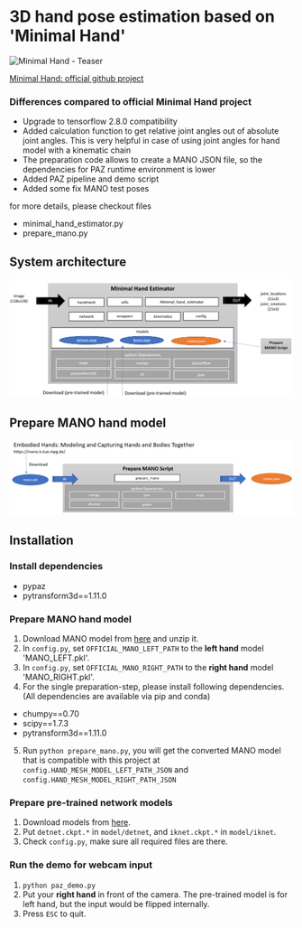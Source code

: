 # 3D hand pose estimation based on 'Minimal Hand'
![Minimal Hand - Teaser](https://github.com/CalciferZh/minimal-hand/blob/master/teaser.gif?raw=true)

[Minimal Hand: official github project](https://github.com/CalciferZh/minimal-hand)

### Differences compared to official Minimal Hand project

- Upgrade to tensorflow 2.8.0 compatibility
- Added calculation function to get relative joint angles out of absolute joint angles. This is very helpful in case of using joint angles for hand model with a kinematic chain
- The preparation code allows to create a MANO JSON file, so the dependencies for PAZ runtime environment is lower
- Added PAZ pipeline and demo script
- Added some fix MANO test poses

for more details, please checkout files
- minimal_hand_estimator.py
- prepare_mano.py



## System architecture
![System Architecture](doc/system_architecture_01.PNG)


## Prepare MANO hand model
![System Architecture](doc/system_architecture_02.PNG)

## Installation
### Install dependencies
- pypaz
- pytransform3d==1.11.0

### Prepare MANO hand model
1. Download MANO model from [here](https://mano.is.tue.mpg.de/) and unzip it.
2. In `config.py`, set `OFFICIAL_MANO_LEFT_PATH` to the **left hand** model 'MANO_LEFT.pkl'.
3. In `config.py`, set `OFFICIAL_MANO_RIGHT_PATH` to the **right hand** model 'MANO_RIGHT.pkl'.
4. For the single preparation-step, please install following dependencies. (All dependencies are available via pip and conda)

- chumpy==0.70
- scipy==1.7.3
- pytransform3d==1.11.0

5. Run `python prepare_mano.py`, you will get the converted MANO model that is compatible with this project at `config.HAND_MESH_MODEL_LEFT_PATH_JSON` and `config.HAND_MESH_MODEL_RIGHT_PATH_JSON`

### Prepare pre-trained network models
1. Download models from [here](https://github.com/CalciferZh/minimal-hand/releases/download/v1/cvpr_2020_hand_model_v1.zip).
1. Put `detnet.ckpt.*` in `model/detnet`, and `iknet.ckpt.*` in `model/iknet`.
1. Check `config.py`, make sure all required files are there.

### Run the demo for webcam input
1. `python paz_demo.py`
2. Put your **right hand** in front of the camera. The pre-trained model is for left hand, but the input would be flipped internally.
3. Press `ESC` to quit.

